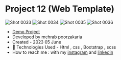 # Project 12 (Web Template)
![Shot 0033](https://github.com/mmehrab-pz/project-12/assets/99506317/72026e16-c48e-426a-adde-ea93ec6f8383)
![Shot 0034](https://github.com/mmehrab-pz/project-12/assets/99506317/b54e937a-e092-42fc-b9f2-b3ef24400092)
![Shot 0035](https://github.com/mmehrab-pz/project-12/assets/99506317/31025cf5-7f74-4759-9e2e-23db8f283527)
![Shot 0036](https://github.com/mmehrab-pz/project-12/assets/99506317/1493950b-9891-4141-8a1d-45c23f9e5e47)

- [Demo Project](https://mmehrab-pz.github.io/project-12/)
- Developed by mehrab poorzakaria
- Created - 2023 05 June
- 🤖 Technologies Used - Html , css , Bootstrap , scss
- How to reach me : with my
[instagram](https://www.instagram.com/mehrab.poorzakaria_web/) and
[linkedin](https://www.linkedin.com/in/mehrab-poorzakaria-1b2492237/)
